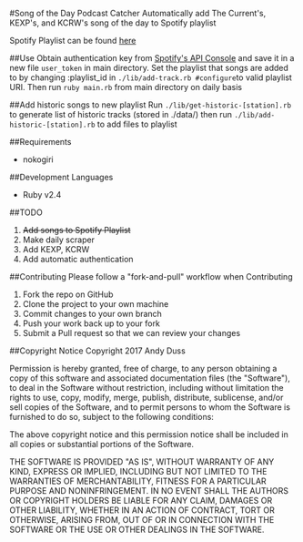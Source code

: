 #Song of the Day Podcast Catcher
Automatically add The Current's, KEXP's, and KCRW's song of the day to Spotify playlist

Spotify Playlist can be found [here](https://open.spotify.com/user/andyduss/playlist/1VJVFypnr5RFbUvRIEF6Pu)

##Use
Obtain authentication key from [Spotify's API Console](https://developer.spotify.com/web-api/console/post-playlist-tracks/) and save it in a new file `user_token` in main directory.
Set the playlist that songs are added to by changing :playlist_id in `./lib/add-track.rb #configure`to valid playlist URI.
Then run `ruby main.rb` from main directory on daily basis

##Add historic songs to new playlist
Run `./lib/get-historic-[station].rb` to generate list of historic tracks (stored in ./data/)
then run `./lib/add-historic-[station].rb` to add files to playlist

##Requirements
* nokogiri

##Development Languages
* Ruby v2.4

##TODO
1. ~~Add songs to Spotify Playlist~~
2. Make daily scraper
3. Add KEXP, KCRW
4. Add automatic authentication

##Contributing
Please follow a "fork-and-pull" workflow when Contributing

1. Fork the repo on GitHub
2. Clone the project to your own machine
3. Commit changes to your own branch
4. Push your work back up to your fork
5. Submit a Pull request so that we can review your changes

##Copyright Notice
Copyright 2017 Andy Duss

Permission is hereby granted, free of charge, to any person obtaining a copy of this software and associated documentation files (the "Software"), to deal in the Software without restriction, including without limitation the rights to use, copy, modify, merge, publish, distribute, sublicense, and/or sell copies of the Software, and to permit persons to whom the Software is furnished to do so, subject to the following conditions:

The above copyright notice and this permission notice shall be included in all copies or substantial portions of the Software.

THE SOFTWARE IS PROVIDED "AS IS", WITHOUT WARRANTY OF ANY KIND, EXPRESS OR IMPLIED, INCLUDING BUT NOT LIMITED TO THE WARRANTIES OF MERCHANTABILITY, FITNESS FOR A PARTICULAR PURPOSE AND NONINFRINGEMENT. IN NO EVENT SHALL THE AUTHORS OR COPYRIGHT HOLDERS BE LIABLE FOR ANY CLAIM, DAMAGES OR OTHER LIABILITY, WHETHER IN AN ACTION OF CONTRACT, TORT OR OTHERWISE, ARISING FROM, OUT OF OR IN CONNECTION WITH THE SOFTWARE OR THE USE OR OTHER DEALINGS IN THE SOFTWARE.

